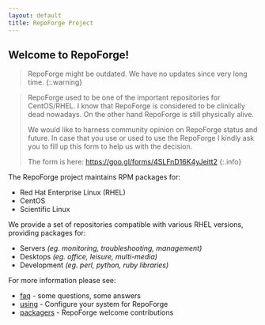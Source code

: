 ```yaml
---
layout: default
title: RepoForge Project
---
```


## Welcome to RepoForge! ##

> RepoForge might be outdated. We have no updates since very long time.
{:.warning}

> RepoForge used to be one of the important repositories for CentOS/RHEL. I know that RepoForge is considered to be clinically dead nowadays. On the other hand RepoForge is still physically alive.
>
> We would like to harness community opinion on RepoForge status and future. In case that you use or used to use the RepoForge I kindly ask you to fill up this form to help us with the decision.
>
> The form is here: https://goo.gl/forms/4SLFnD16K4yJeitt2
{:.info}

The RepoForge project maintains RPM packages for:
* Red Hat Enterprise Linux (RHEL)
* CentOS
* Scientific Linux

We provide a set of repositories compatible with various RHEL versions, providing packages for:
 - Servers _(eg. monitoring, troubleshooting, management)_
 - Desktops _(eg. office, leisure, multi-media)_
 - Development _(eg. perl, python, ruby libraries)_

For more information please see:

* [faq](/faq "repoforge faq") - some questions, some answers
* [using](/use "install repoforge") - Configure your system for RepoForge
* [packagers](/package "contribute packages to repoforge") -  RepoForge welcome contributions

